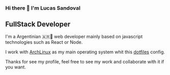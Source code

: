 ### Hi there 👋 I'm Lucas Sandoval

## FullStack Developer

I'm a Argentinian :argentina:🧉  web developer mainly based on javascript technologies such as React or Node.

I work with [ArchLinux](https://archlinux.org/) as my main operating system whit this [dotfiles](https://github.com/LucasNahuel945/dotfiles) config.


Thanks for see my profile, feel free to see my work and collaborate with it if you want.

<!--
**LucasNahuel945/LucasNahuel945** is a ✨ _special_ ✨ repository because its `README.md` (this file) appears on your GitHub profile.

Here are some ideas to get you started:

- 🔭 I’m currently working on ...
- 🌱 I’m currently learning ...
- 👯 I’m looking to collaborate on ...
- 🤔 I’m looking for help with ...
- 💬 Ask me about ...
- 📫 How to reach me: ...
- 😄 Pronouns: ...
- ⚡ Fun fact: ...
-->
